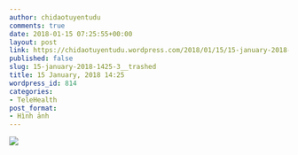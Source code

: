 ```yaml
---
author: chidaotuyentudu
comments: true
date: 2018-01-15 07:25:55+00:00
layout: post
link: https://chidaotuyentudu.wordpress.com/2018/01/15/15-january-2018-1425-3__trashed/
published: false
slug: 15-january-2018-1425-3__trashed
title: 15 January, 2018 14:25
wordpress_id: 814
categories:
- TeleHealth
post_format:
- Hình ảnh
---
```


[![](https://chidaotuyentudu.files.wordpress.com/2018/01/image-0-02-06-789f7a17f1ecd76d4630a4c94a578129374cfbe1d9e5abcd0b79a4054f07eadb-v.jpg)](http://chidaotuyentudu.files.wordpress.com/2018/01/image-0-02-06-789f7a17f1ecd76d4630a4c94a578129374cfbe1d9e5abcd0b79a4054f07eadb-v.jpg)
